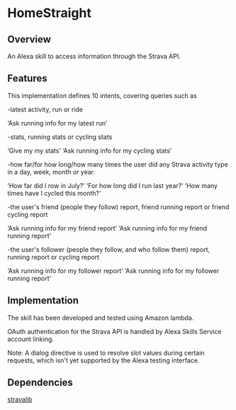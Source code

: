 # HomeStraight

## Overview
An Alexa skill to access information through the Strava API. 

## Features
This implementation defines 10 intents, covering queries such as  

-latest activity, run or ride

‘Ask running info for my latest run’

-stats, running stats or cycling stats

‘Give my my stats’ ‘Ask running info for my cycling stats’

-how far/for how long/how many times the user did any Strava activity type in a day, week, month or year.

‘How far did I row in July?’ ‘For how long did I run last year?’ 
‘How many times have I cycled this month?’

-the user's friend (people they follow) report, friend running report or friend cycling report

‘Ask running info for my friend report’ 
‘Ask running info for my friend running report’

-the user's follower (people they follow, and who follow them) report, running report or cycling report

‘Ask running info for my follower report’ 
‘Ask running info for my follower running report’

## Implementation
The skill has been developed and tested using Amazon lambda.

OAuth authentication for the Strava API is handled by Alexa Skills Service account linking. 

Note: A dialog directive is used to resolve slot values during certain requests, which isn't yet supported by the Alexa testing interface. 

## Dependencies
[stravalib](https://github.com/hozn/stravalib)
